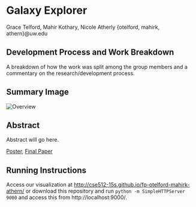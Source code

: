 Galaxy Explorer
===============
Grace Telford, Mahir Kothary, Nicole Atherly {otelford, mahirk, athern}@uw.edu

## Development Process and Work Breakdown
A breakdown of how the work was split among the group members and a commentary on the research/development process.

## Summary Image
![Overview](overview.png)

## Abstract
Abstract will go here.

[Poster](https://github.com/CSE512-15S/fp-jheer-domoritz-jsnydes/raw/master/final/poster-jheer-kanitw.pdf),
[Final Paper](https://github.com/CSE512-15S/fp-jheer-domoritz-jsnydes/raw/master/final/paper-jheer-kanitw.pdf) 

## Running Instructions

Access our visualization at http://cse512-15s.github.io/fp-otelford-mahirk-athern/ or download this repository and run `python -m SimpleHTTPServer 9000` and access this from http://localhost:9000/.